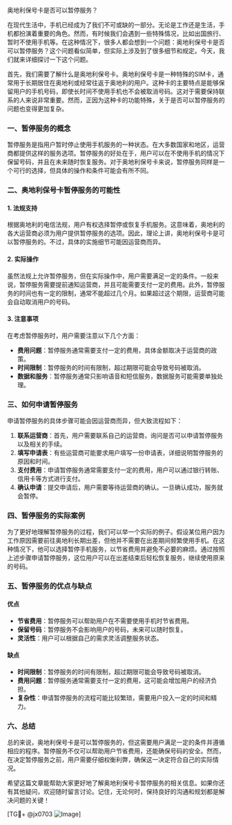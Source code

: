 奥地利保号卡是否可以暂停服务？

在现代生活中，手机已经成为了我们不可或缺的一部分。无论是工作还是生活，手机都扮演着重要的角色。然而，有时候我们会遇到一些特殊情况，比如出国旅行、暂时不使用手机等。在这种情况下，很多人都会想到一个问题：奥地利保号卡是否可以暂停服务？这个问题看似简单，但实际上涉及到了很多细节和规定。今天，我们就来详细探讨一下这个问题。

首先，我们需要了解什么是奥地利保号卡。奥地利保号卡是一种特殊的SIM卡，通常用于长期居住在奥地利或经常往返于奥地利的用户。这种卡的主要特点是能够保留用户的手机号码，即使长时间不使用手机也不会被取消号码。这对于需要保持联系的人来说非常重要。然而，正因为这种卡的功能特殊，关于是否可以暂停服务的问题也变得更加复杂。

### 一、暂停服务的概念

暂停服务是指用户暂时停止使用手机服务的一种状态。在大多数国家和地区，运营商都提供这样的服务选项。暂停服务的好处在于，用户可以在不使用手机的情况下保留号码，并且在未来随时恢复服务。对于奥地利保号卡来说，暂停服务同样是一个可行的选择，但具体的操作和条件可能会有所不同。

### 二、奥地利保号卡暂停服务的可能性

#### 1. 法规支持

根据奥地利的电信法规，用户有权选择暂停或恢复手机服务。这意味着，奥地利的各大运营商必须为用户提供暂停服务的选项。因此，理论上讲，奥地利保号卡是可以暂停服务的。不过，具体的实施细节可能因运营商而异。

#### 2. 实际操作

虽然法规上允许暂停服务，但在实际操作中，用户需要满足一定的条件。一般来说，暂停服务需要提前通知运营商，并且可能需要支付一定的费用。此外，暂停服务的时间也有一定的限制，通常不能超过几个月。如果超过这个期限，运营商可能会自动取消用户的号码。

#### 3. 注意事项

在考虑暂停服务时，用户需要注意以下几个方面：

- **费用问题**：暂停服务通常需要支付一定的费用，具体金额取决于运营商的政策。
- **时间限制**：暂停服务的时间有限制，超过期限可能会导致号码被取消。
- **数据和服务**：暂停服务通常只影响语音和短信服务，数据服务可能需要单独处理。

### 三、如何申请暂停服务

申请暂停服务的具体步骤可能会因运营商而异，但大致流程如下：

1. **联系运营商**：首先，用户需要联系自己的运营商，询问是否可以申请暂停服务以及相关的手续。
2. **填写申请表**：有些运营商可能要求用户填写一份申请表，详细说明暂停服务的原因和时间。
3. **支付费用**：申请暂停服务通常需要支付一定的费用，用户可以通过银行转账、信用卡等方式进行支付。
4. **确认申请**：提交申请后，用户需要等待运营商的确认。一旦确认成功，服务就会暂停。

### 四、暂停服务的实际案例

为了更好地理解暂停服务的过程，我们可以举一个实际的例子。假设某位用户因为工作原因需要前往奥地利长期出差，但他并不需要在出差期间频繁使用手机。在这种情况下，他可以选择暂停手机服务，以节省费用并避免不必要的麻烦。通过按照上述步骤申请暂停服务，这位用户可以在出差结束后轻松恢复服务，继续使用原来的号码。

### 五、暂停服务的优点与缺点

#### 优点

- **节省费用**：暂停服务可以帮助用户在不需要使用手机时节省费用。
- **保留号码**：暂停服务不会影响用户的号码，未来可以随时恢复。
- **灵活性**：用户可以根据自己的需求灵活调整服务状态。

#### 缺点

- **时间限制**：暂停服务的时间有限制，超过期限可能会导致号码被取消。
- **费用问题**：暂停服务通常需要支付一定的费用，这可能会增加用户的经济负担。
- **复杂性**：申请暂停服务的流程可能比较繁琐，需要用户投入一定的时间和精力。

### 六、总结

总的来说，奥地利保号卡是可以暂停服务的，但这需要用户满足一定的条件并遵循相应的程序。暂停服务不仅可以帮助用户节省费用，还能确保号码的安全。然而，在决定暂停服务之前，用户需要仔细权衡利弊，确保这一决定符合自己的实际情况。

希望这篇文章能帮助大家更好地了解奥地利保号卡暂停服务的相关信息。如果你还有其他疑问，欢迎随时留言讨论。记住，无论何时，保持良好的沟通和规划都是解决问题的关键！

[TG💪+ @jx0703 ![Image](https://github.com/user-attachments/assets/dbca1d08-cadb-493c-b0ec-ad6f7a83f270)]